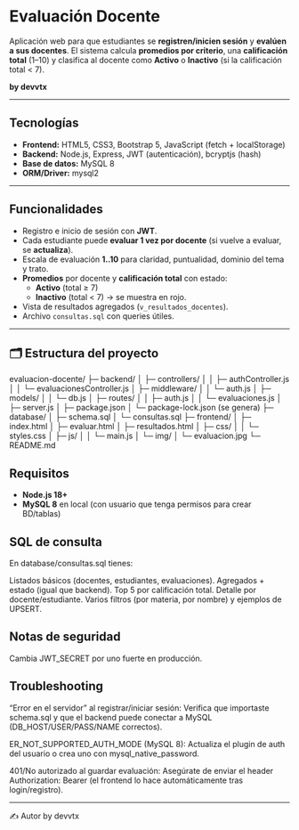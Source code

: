 # Evaluación Docente

Aplicación web para que estudiantes se **registren/inicien sesión** y **evalúen a sus docentes**. El sistema calcula **promedios por criterio**, una **calificación total** (1–10) y clasifica al docente como **Activo** o **Inactivo** (si la calificación total < 7).

**by devvtx**

---

## Tecnologías

- **Frontend:** HTML5, CSS3, Bootstrap 5, JavaScript (fetch + localStorage)
- **Backend:** Node.js, Express, JWT (autenticación), bcryptjs (hash)
- **Base de datos:** MySQL 8
- **ORM/Driver:** mysql2

---

## Funcionalidades

- Registro e inicio de sesión con **JWT**.
- Cada estudiante puede **evaluar 1 vez por docente** (si vuelve a evaluar, se **actualiza**).
- Escala de evaluación **1..10** para claridad, puntualidad, dominio del tema y trato.
- **Promedios** por docente y **calificación total** con estado:
  - **Activo** (total ≥ 7)
  - **Inactivo** (total < 7) → se muestra en rojo.
- Vista de resultados agregados (`v_resultados_docentes`).
- Archivo `consultas.sql` con queries útiles.

---

## 🗂 Estructura del proyecto

evaluacion-docente/
├─ backend/
│ ├─ controllers/
│ │ ├─ authController.js
│ │ └─ evaluacionesController.js
│ ├─ middleware/
│ │ └─ auth.js
│ ├─ models/
│ │ └─ db.js
│ ├─ routes/
│ │ ├─ auth.js
│ │ └─ evaluaciones.js
│ ├─ server.js
│ ├─ package.json
│ └─ package-lock.json (se genera)
├─ database/
│ ├─ schema.sql
│ └─ consultas.sql
├─ frontend/
│ ├─ index.html
│ ├─ evaluar.html
│ ├─ resultados.html
│ ├─ css/
│ │ └─ styles.css
│ ├─ js/
│ │ └─ main.js
│ └─ img/
│ └─ evaluacion.jpg
└─ README.md


## Requisitos

- **Node.js 18+**
- **MySQL 8** en local (con usuario que tenga permisos para crear BD/tablas)



## SQL de consulta
En database/consultas.sql tienes:

  Listados básicos (docentes, estudiantes, evaluaciones).
  Agregados + estado (igual que backend).
  Top 5 por calificación total.
  Detalle por docente/estudiante.
  Varios filtros (por materia, por nombre) y ejemplos de UPSERT.

## Notas de seguridad
Cambia JWT_SECRET por uno fuerte en producción.


## Troubleshooting
“Error en el servidor” al registrar/iniciar sesión:
Verifica que importaste schema.sql y que el backend puede conectar a MySQL (DB_HOST/USER/PASS/NAME correctos).

ER_NOT_SUPPORTED_AUTH_MODE (MySQL 8):
Actualiza el plugin de auth del usuario o crea uno con mysql_native_password.

401/No autorizado al guardar evaluación:
Asegúrate de enviar el header Authorization: Bearer <token> (el frontend lo hace automáticamente tras login/registro).

---

✍️ Autor
by devvtx


